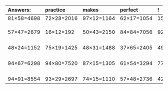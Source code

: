 | Answers: | practice | makes | perfect | ! |
| :--- | :--- | :--- | :--- | :--- |
| 81×58=4698 | 72×28=2016 | 97×12=1164 | 62×17=1054 | 15×49=735 | 
|   |   |   |   |   | 
|   |   |   |   |   | 
|   |   |   |   |   | 
| 57×47=2679 | 16×12=192 | 50×43=2150 | 84×84=7056 | 92×40=3680 | 
|   |   |   |   |   | 
|   |   |   |   |   | 
|   |   |   |   |   | 
|   |   |   |   |   | 
| 48×24=1152 | 75×19=1425 | 48×31=1488 | 37×65=2405 | 49×82=4018 | 
|   |   |   |   |   | 
|   |   |   |   |   | 
|   |   |   |   |   | 
|   |   |   |   |   | 
| 94×67=6298 | 94×80=7520 | 87×15=1305 | 61×54=3294 | 77×88=6776 | 
|   |   |   |   |   | 
|   |   |   |   |   | 
|   |   |   |   |   | 
|   |   |   |   |   | 
| 94×91=8554 | 93×29=2697 | 74×15=1110 | 57×48=2736 | 42×98=4116 | 
